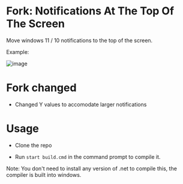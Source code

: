 # Fork: Notifications At The Top Of The Screen
Move windows 11 / 10 notifications to the top of the screen.  

Example:

![image](https://user-images.githubusercontent.com/79756986/162231083-41700e52-afbe-4009-b0a0-3348f435435e.png)

# Fork changed
* Changed Y values to accomodate larger notifications

# Usage
- Clone the repo

- Run ``` start build.cmd ``` in the command prompt to compile it.

Note: You don't need to install any version of .net to compile this, the compiler is built into windows.
